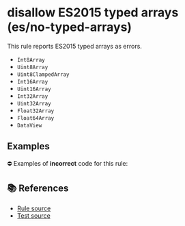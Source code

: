 # disallow ES2015 typed arrays (es/no-typed-arrays)

This rule reports ES2015 typed arrays as errors.

- `Int8Array`
- `Uint8Array`
- `Uint8ClampedArray`
- `Int16Array`
- `Uint16Array`
- `Int32Array`
- `Uint32Array`
- `Float32Array`
- `Float64Array`
- `DataView`

## Examples

⛔ Examples of **incorrect** code for this rule:

<eslint-playground type="bad" code="/*eslint es/no-typed-arrays: error */
let numbers = new Int32Array(10)
" />

## 📚 References

- [Rule source](https://github.com/mysticatea/eslint-plugin-es/blob/v1.4.1/lib/rules/no-typed-arrays.js)
- [Test source](https://github.com/mysticatea/eslint-plugin-es/blob/v1.4.1/tests/lib/rules/no-typed-arrays.js)
